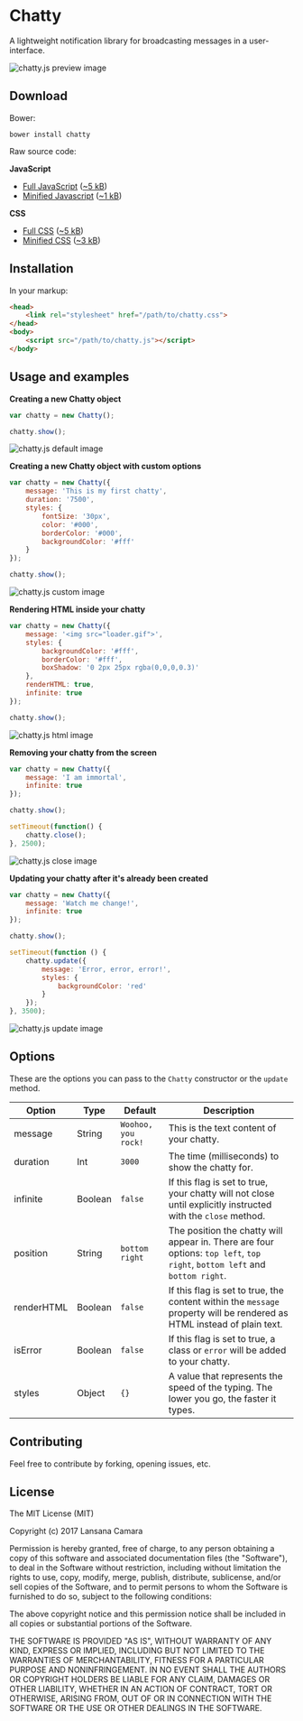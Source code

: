 # Chatty

A lightweight notification library for broadcasting messages in a user-interface.

![chatty.js preview image](https://raw.githubusercontent.com/lansana/chatty/master/dist/img/chatty-preview.gif)

## Download

Bower:

`bower install chatty`

Raw source code:

**JavaScript**

- [Full JavaScript](https://raw.githubusercontent.com/lansana/chatty/master/dist/js/chatty.js) ([~5 kB](https://raw.githubusercontent.com/lansana/chatty/master/dist/js/chatty.js))
- [Minified Javascript](https://raw.githubusercontent.com/lansana/chatty/master/dist/js/chatty.min.js) ([~1 kB](https://raw.githubusercontent.com/lansana/chatty/master/dist/js/chatty.min.js))

**CSS**

- [Full CSS](https://raw.githubusercontent.com/lansana/chatty/master/dist/css/chatty.css) ([~5 kB](https://raw.githubusercontent.com/lansana/chatty/master/dist/css/chatty.css))
- [Minified CSS](https://raw.githubusercontent.com/lansana/chatty/master/dist/css/chatty.min.css) ([~3 kB](https://raw.githubusercontent.com/lansana/chatty/master/dist/css/chatty.min.css))

## Installation

In your markup:

```html
<head>
    <link rel="stylesheet" href="/path/to/chatty.css">
</head>
<body>
    <script src="/path/to/chatty.js"></script>
</body>
```

## Usage and examples

**Creating a new Chatty object**

```js
var chatty = new Chatty(); 

chatty.show();
```

![chatty.js default image](https://raw.githubusercontent.com/lansana/chatty/master/dist/img/chatty-default.gif)

**Creating a new Chatty object with custom options**
```js
var chatty = new Chatty({
    message: 'This is my first chatty',
    duration: '7500',
    styles: {
        fontSize: '30px',
        color: '#000',
        borderColor: '#000',
        backgroundColor: '#fff'
    }
});

chatty.show();
```

![chatty.js custom image](https://raw.githubusercontent.com/lansana/chatty/master/dist/img/chatty-custom.gif)

**Rendering HTML inside your chatty**

```js
var chatty = new Chatty({
    message: '<img src="loader.gif">',
    styles: {
        backgroundColor: '#fff',
        borderColor: '#fff',
        boxShadow: '0 2px 25px rgba(0,0,0,0.3)'
    },
    renderHTML: true,
    infinite: true
});

chatty.show();
```

![chatty.js html image](https://raw.githubusercontent.com/lansana/chatty/master/dist/img/chatty-html.gif)

**Removing your chatty from the screen**

```js
var chatty = new Chatty({
    message: 'I am immortal',
    infinite: true
});

chatty.show();

setTimeout(function() {
    chatty.close();
}, 2500);
```

![chatty.js close image](https://raw.githubusercontent.com/lansana/chatty/master/dist/img/chatty-close.gif)

**Updating your chatty after it's already been created**

```js
var chatty = new Chatty({
    message: 'Watch me change!',
    infinite: true
});

chatty.show();

setTimeout(function () {
    chatty.update({
        message: 'Error, error, error!',
        styles: {
            backgroundColor: 'red'
        }
    });
}, 3500);
```

![chatty.js update image](https://raw.githubusercontent.com/lansana/chatty/master/dist/img/chatty-update.gif)

## Options

These are the options you can pass to the `Chatty` constructor or the `update` method.

Option | Type | Default | Description
-------|------|---------|------------
message | String | `Woohoo, you rock!` | This is the text content of your chatty.
duration | Int | `3000` | The time (milliseconds) to show the chatty for.
infinite | Boolean | `false` | If this flag is set to true, your chatty will not close until explicitly instructed with the `close` method.
position | String | `bottom right` | The position the chatty will appear in. There are four options: `top left`, `top right`, `bottom left` and `bottom right`.
renderHTML | Boolean | `false` | If this flag is set to true, the content within the `message` property will be rendered as HTML instead of plain text.
isError | Boolean | `false` | If this flag is set to true, a class or `error` will be added to your chatty.
styles | Object | `{}` | A value that represents the speed of the typing. The lower you go, the faster it types.

## Contributing

Feel free to contribute by forking, opening issues, etc.

## License

The MIT License (MIT)

Copyright (c) 2017 Lansana Camara

Permission is hereby granted, free of charge, to any person obtaining a copy of this software and associated documentation files (the "Software"), to deal in the Software without restriction, including without limitation the rights to use, copy, modify, merge, publish, distribute, sublicense, and/or sell copies of the Software, and to permit persons to whom the Software is furnished to do so, subject to the following conditions:

The above copyright notice and this permission notice shall be included in all copies or substantial portions of the Software.

THE SOFTWARE IS PROVIDED "AS IS", WITHOUT WARRANTY OF ANY KIND, EXPRESS OR IMPLIED, INCLUDING BUT NOT LIMITED TO THE WARRANTIES OF MERCHANTABILITY, FITNESS FOR A PARTICULAR PURPOSE AND NONINFRINGEMENT. IN NO EVENT SHALL THE AUTHORS OR COPYRIGHT HOLDERS BE LIABLE FOR ANY CLAIM, DAMAGES OR OTHER LIABILITY, WHETHER IN AN ACTION OF CONTRACT, TORT OR OTHERWISE, ARISING FROM, OUT OF OR IN CONNECTION WITH THE SOFTWARE OR THE USE OR OTHER DEALINGS IN THE SOFTWARE.